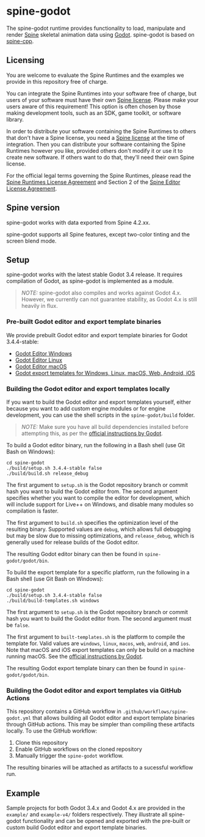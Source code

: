 # spine-godot

The spine-godot runtime provides functionality to load, manipulate and render [Spine](http://esotericsoftware.com) skeletal animation data using [Godot](https://godotengine.org/). spine-godot is based on [spine-cpp](../spine-cpp).

## Licensing

You are welcome to evaluate the Spine Runtimes and the examples we provide in this repository free of charge.

You can integrate the Spine Runtimes into your software free of charge, but users of your software must have their own [Spine license](https://esotericsoftware.com/spine-purchase). Please make your users aware of this requirement! This option is often chosen by those making development tools, such as an SDK, game toolkit, or software library.

In order to distribute your software containing the Spine Runtimes to others that don't have a Spine license, you need a [Spine license](https://esotericsoftware.com/spine-purchase) at the time of integration. Then you can distribute your software containing the Spine Runtimes however you like, provided others don't modify it or use it to create new software. If others want to do that, they'll need their own Spine license.

For the official legal terms governing the Spine Runtimes, please read the [Spine Runtimes License Agreement](http://esotericsoftware.com/spine-runtimes-license) and Section 2 of the [Spine Editor License Agreement](http://esotericsoftware.com/spine-editor-license#s2).

## Spine version

spine-godot works with data exported from Spine 4.2.xx.

spine-godot supports all Spine features, except two-color tinting and the screen blend mode.

## Setup

spine-godot works with the latest stable Godot 3.4 release. It requires compilation of Godot, as spine-godot is implemented as a module.

> *NOTE:* spine-godot also compiles and works against Godot 4.x. However, we currently can not guarantee stability, as Godot 4.x is still heavily in flux.

### Pre-built Godot editor and export template binaries

We provide prebuilt Godot editor and export template binaries for Godot 3.4.4-stable:

* [Godot Editor Windows](https://spine-godot.s3.eu-central-1.amazonaws.com/4.2-beta/3.4.4-stable/godot-editor-windows.zip)
* [Godot Editor Linux](https://spine-godot.s3.eu-central-1.amazonaws.com/4.2-beta/3.4.4-stable/godot-editor-linux.zip)
* [Godot Editor macOS](https://spine-godot.s3.eu-central-1.amazonaws.com/4.2-beta/3.4.4-stable/godot-editor-macos.zip)
* [Godot export templates for Windows, Linux, macOS, Web, Android, iOS](https://spine-godot.s3.eu-central-1.amazonaws.com/4.2-beta/3.4.4-stable/spine-godot-templates-4.2-beta-3.4.4-stable.tpz)

### Building the Godot editor and export templates locally

If you want to build the Godot editor and export templates yourself, either because you want to add custom engine modules or for engine development, you can use the shell scripts in the `spine-godot/build` folder. 

> *NOTE:* Make sure you have all build dependencies installed before attempting this, as per the [official instructions by Godot](https://docs.godotengine.org/en/stable/development/compiling/index.html).

To build a Godot editor binary, run the following in a Bash shell (use Git Bash on Windows):

```
cd spine-godot
./build/setup.sh 3.4.4-stable false
./build/build.sh release_debug
```

The first argument to `setup.sh` is the Godot repository branch or commit hash you want to build the Godot editor from. The second argument specifies whether you want to compile the editor for development, which will include support for Live++ on Windows, and disable many modules so compilation is faster.

The first argument to `build.sh` specifies the optimization level of the resulting binary. Supported values are `debug`, which allows full debugging but may be slow due to missing optimizations, and `release_debug`, which is generally used for release builds of the Godot editor.

The resulting Godot editor binary can then be found in `spine-godot/godot/bin`.

To build the export template for a specific platform, run the following in a Bash shell (use Git Bash on Windows):

```
cd spine-godot
./build/setup.sh 3.4.4-stable false
./build/build-templates.sh windows
```

The first argument to `setup.sh` is the Godot repository branch or commit hash you want to build the Godot editor from. The second argument must be `false`.

The first argument to `built-templates.sh` is the platform to compile the template for. Valid values are `windows`, `linux`, `macos`, `web`, `android`, and `ios`. Note that macOS and iOS export templates can only be build on a machine running macOS. See the [official instructions by Godot](https://docs.godotengine.org/en/stable/development/compiling/index.html).

The resulting Godot export template binary can then be found in `spine-godot/godot/bin`.

### Building the Godot editor and export templates via GitHub Actions
This repository contains a GitHub workflow in `.github/workflows/spine-godot.yml` that allows building all Godot editor and export template binaries through GitHub actions. This may be simpler than compiling these artifacts locally. To use the GitHub workflow:

1. Clone this repository
2. Enable GitHub workflows on the cloned repository
3. Manually trigger the `spine-godot` workflow.

The resulting binaries will be attached as artifacts to a sucessful workflow run.

## Example
Sample projects for both Godot 3.4.x and Godot 4.x are provided in the `example/` and `example-v4/` folders respectively. They illustrate all spine-godot functionality and can be opened and exported with the pre-built or custom build Godot editor and export template binaries.



